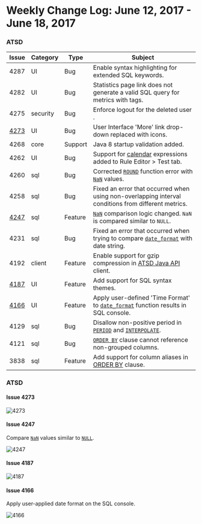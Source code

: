 # Weekly Change Log: June 12, 2017 - June 18, 2017

### ATSD

| Issue| Category    | Type    | Subject              |
|------|-------------|---------|----------------------|
| 4287 | UI | Bug | Enable syntax highlighting for extended SQL keywords. |
| 4282 | UI | Bug | Statistics page link does not generate a valid SQL query for metrics with tags. |
| 4275 | security | Bug | Enforce logout for the deleted user .|
| [4273](#issue-4273) | UI | Bug | User Interface 'More' link drop-down replaced with icons. |
| 4268 | core | Support | Java 8 startup validation added. |
| 4262 | UI | Bug | Support for [calendar](../../shared/calendar.md) expressions added to Rule Editor > Test tab. |
| 4260 | sql | Bug | Corrected [`ROUND`](../../sql#mathematical-functions) function error with [`NaN`](../../sql#not-a-number-nan) values.|
| 4258 | sql | Bug | Fixed an error that occurred when using non-overlapping interval conditions from different metrics. |
| [4247](#issue-4247) | sql | Feature | [`NaN`](../../sql#not-a-number-nan) comparison logic changed. `NaN` is compared similar to `NULL`. |
| 4231 | sql | Bug | Fixed an error that occurred when trying to compare [`date_format`](../../sql#date-formatting-functions) with date string. |
| 4192 | client | Feature | Enable support for gzip compression in [ATSD Java API](https://github.com/axibase/atsd-api-java) client. |
| [4187](#issue-4187) | UI | Feature | Add support for SQL syntax themes. |
| [4166](#issue-4166) | UI | Feature | Apply user-defined 'Time Format' to [`date_format`](../../sql#date-formatting-functions) function results in SQL console. |
| 4129 | sql | Bug | Disallow non-positive period in [`PERIOD`](../../sql#period) and [`INTERPOLATE`](../../sql#interpolation). |
| 4121 | sql | Bug | [`ORDER BY`](../../sql#ordering) clause cannot reference non-grouped columns. |
| 3838 | sql | Feature | Add support for column aliases in [ORDER BY](../../sql#ordering) clause. |

### ATSD

#### Issue 4273

![4273](Images/4273.png)

#### Issue 4247

Compare [`NaN`](../../sql#not-a-number-nan) values similar to [`NULL`](../../sql#null).

![4247](Images/4247.png)

#### Issue 4187

![4187](Images/4187.png)

#### Issue 4166

Apply user-applied date format on the SQL console.

![4166](Images/4166.png)
